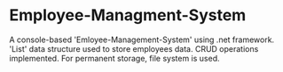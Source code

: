 # Employee-Managment-System
A console-based 'Emloyee-Management-System' using .net framework. 
'List' data structure used to store employees data.
CRUD operations implemented.
For permanent storage, file system is used. 
